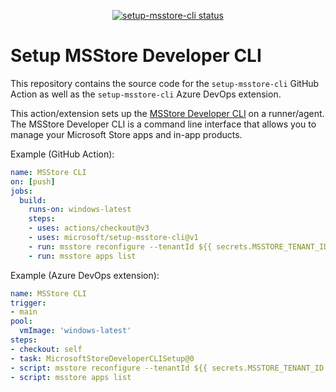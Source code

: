 <p align="center">
  <a href="https://github.com/microsoft/setup-msstore-cli/actions"><img alt="setup-msstore-cli status" src="https://github.com/microsoft/setup-msstore-cli/workflows/build-test/badge.svg"></a>
</p>

# Setup MSStore Developer CLI

This repository contains the source code for the `setup-msstore-cli` GitHub Action as well as the `setup-msstore-cli` Azure DevOps extension.

This action/extension sets up the [MSStore Developer CLI](https://github.com/microsoft/msstore-cli) on a runner/agent.
The MSStore Developer CLI is a command line interface that allows you to manage your Microsoft Store apps and in-app products.

Example (GitHub Action):
  
```yaml
name: MSStore CLI
on: [push]
jobs:
  build:
    runs-on: windows-latest
    steps:
    - uses: actions/checkout@v3
    - uses: microsoft/setup-msstore-cli@v1
    - run: msstore reconfigure --tenantId ${{ secrets.MSSTORE_TENANT_ID }} --sellerId ${{ secrets.MSSTORE_SELLER_ID }} --clientId ${{ secrets.MSSTORE_CLIENT_ID }} --clientSecret ${{ secrets.MSSTORE_CLIENT_SECRET
    - run: msstore apps list
```

Example (Azure DevOps extension):
  
```yaml
name: MSStore CLI
trigger:
- main
pool:
  vmImage: 'windows-latest'
steps:
- checkout: self
- task: MicrosoftStoreDeveloperCLISetup@0
- script: msstore reconfigure --tenantId ${{ secrets.MSSTORE_TENANT_ID }} --sellerId ${{ secrets.MSSTORE_SELLER_ID }} --clientId ${{ secrets.MSSTORE_CLIENT_ID }} --clientSecret ${{ secrets.MSSTORE_CLIENT_SECRET
- script: msstore apps list
```